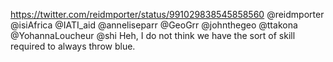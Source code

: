 https://twitter.com/reidmporter/status/991029838545858560 @reidmporter @isiAfrica @IATI_aid @anneliseparr @GeoGrr @johnthegeo @ttakona @YohannaLoucheur @shi Heh, I do not think we have the sort of skill required to always throw blue.